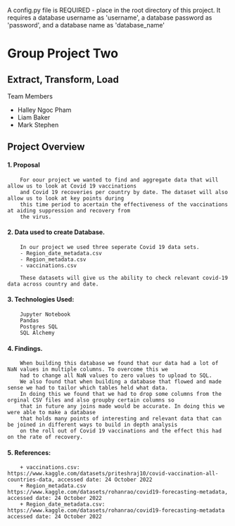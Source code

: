 A config.py file is REQUIRED - place in the root directory of this project.
It requires a database username as 'username', a database password as 'password', and a database name as 'database_name'


#                                                    Group Project Two
##                                                 Extract, Transform, Load
    
Team Members 

- Halley Ngoc Pham 
- Liam Baker
- Mark Stephen


##                                                    Project Overview 

#### 1. Proposal 

        For oour project we wanted to find and aggregate data that will allow us to look at Covid 19 vaccinations
        and Covid 19 recoveries per country by date. The dataset will also allow us to look at key points during
        this time period to acertain the effectiveness of the vaccinations at aiding suppression and recovery from
        the virus.

#### 2. Data used to create Database.

        In our project we used three seperate Covid 19 data sets. 
        - Region_date_metadata.csv
        - Region_metadata.csv
        - vaccinations.csv
        
        These datasets will give us the ability to check relevant covid-19 data across country and date.
        
#### 3. Technologies Used:
        
        Jupyter Notebook
        Pandas
        Postgres SQL
        SQL Alchemy

#### 4. Findings.

        When building this database we found that our data had a lot of NaN values in multiple columns. To overcome this we 
        had to change all NaN values to zero values to upload to SQL.
        We also found that when building a database that flowed and made sense we had to tailor which tables held what data. 
        In doing this we found that we had to drop some columns from the orginal CSV files and also groupby certain columns so 
        that in future any joins made would be accurate. In doing this we were able to make a database
        that holds many points of interesting and relevant data that can be joined in different ways to build in depth analysis 
        on the roll out of Covid 19 vaccinations and the effect this had on the rate of recovery.



#### 5. References:
        + vaccinations.csv: https://www.kaggle.com/datasets/priteshraj10/covid-vaccination-all-countries-data, accessed date: 24 October 2022
        + Region_metadata.csv https://www.kaggle.com/datasets/rohanrao/covid19-forecasting-metadata, accessed date: 24 October 2022
        + Region_date_metadata.csv: https://www.kaggle.com/datasets/rohanrao/covid19-forecasting-metadata accessed date: 24 October 2022
        

        
        

        
